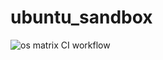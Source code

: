 # ubuntu_sandbox

![os matrix CI workflow](https://github.com/githubfoam/ubuntu_sandbox/workflows/os%20matrix%20CI%20workflow/badge.svg?branch=main)